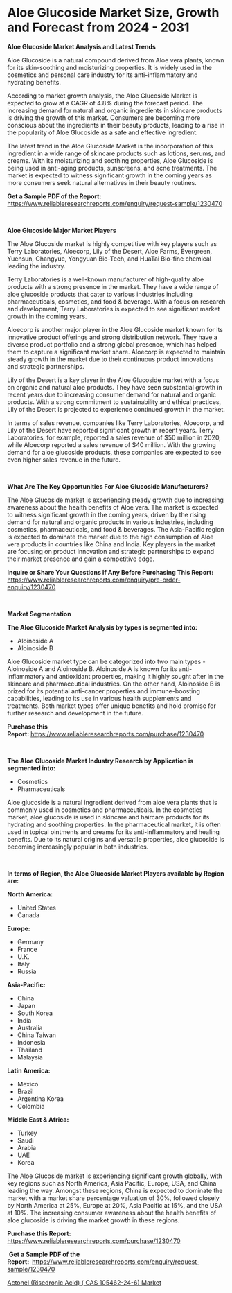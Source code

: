 <p><h1>Aloe Glucoside Market Size, Growth and Forecast from 2024 - 2031</h1></p><p><strong>Aloe Glucoside Market Analysis and Latest Trends</strong></p>
<p><p>Aloe Glucoside is a natural compound derived from Aloe vera plants, known for its skin-soothing and moisturizing properties. It is widely used in the cosmetics and personal care industry for its anti-inflammatory and hydrating benefits.</p><p>According to market growth analysis, the Aloe Glucoside Market is expected to grow at a CAGR of 4.8% during the forecast period. The increasing demand for natural and organic ingredients in skincare products is driving the growth of this market. Consumers are becoming more conscious about the ingredients in their beauty products, leading to a rise in the popularity of Aloe Glucoside as a safe and effective ingredient.</p><p>The latest trend in the Aloe Glucoside Market is the incorporation of this ingredient in a wide range of skincare products such as lotions, serums, and creams. With its moisturizing and soothing properties, Aloe Glucoside is being used in anti-aging products, sunscreens, and acne treatments. The market is expected to witness significant growth in the coming years as more consumers seek natural alternatives in their beauty routines.</p></p>
<p><strong>Get a Sample PDF of the Report:&nbsp;</strong> <a href="https://www.reliableresearchreports.com/enquiry/request-sample/1230470">https://www.reliableresearchreports.com/enquiry/request-sample/1230470</a></p>
<p>&nbsp;</p>
<p><strong>Aloe Glucoside Major Market Players</strong></p>
<p><p>The Aloe Glucoside market is highly competitive with key players such as Terry Laboratories, Aloecorp, Lily of the Desert, Aloe Farms, Evergreen, Yuensun, Changyue, Yongyuan Bio-Tech, and HuaTai Bio-fine chemical leading the industry. </p><p>Terry Laboratories is a well-known manufacturer of high-quality aloe products with a strong presence in the market. They have a wide range of aloe glucoside products that cater to various industries including pharmaceuticals, cosmetics, and food & beverage. With a focus on research and development, Terry Laboratories is expected to see significant market growth in the coming years.</p><p>Aloecorp is another major player in the Aloe Glucoside market known for its innovative product offerings and strong distribution network. They have a diverse product portfolio and a strong global presence, which has helped them to capture a significant market share. Aloecorp is expected to maintain steady growth in the market due to their continuous product innovations and strategic partnerships.</p><p>Lily of the Desert is a key player in the Aloe Glucoside market with a focus on organic and natural aloe products. They have seen substantial growth in recent years due to increasing consumer demand for natural and organic products. With a strong commitment to sustainability and ethical practices, Lily of the Desert is projected to experience continued growth in the market.</p><p>In terms of sales revenue, companies like Terry Laboratories, Aloecorp, and Lily of the Desert have reported significant growth in recent years. Terry Laboratories, for example, reported a sales revenue of $50 million in 2020, while Aloecorp reported a sales revenue of $40 million. With the growing demand for aloe glucoside products, these companies are expected to see even higher sales revenue in the future.</p></p>
<p>&nbsp;</p>
<p><strong>What Are The Key Opportunities For Aloe Glucoside Manufacturers?</strong></p>
<p><p>The Aloe Glucoside market is experiencing steady growth due to increasing awareness about the health benefits of Aloe vera. The market is expected to witness significant growth in the coming years, driven by the rising demand for natural and organic products in various industries, including cosmetics, pharmaceuticals, and food & beverages. The Asia-Pacific region is expected to dominate the market due to the high consumption of Aloe vera products in countries like China and India. Key players in the market are focusing on product innovation and strategic partnerships to expand their market presence and gain a competitive edge.</p></p>
<p><strong>Inquire or Share Your Questions If Any Before Purchasing This Report:</strong> <a href="https://www.reliableresearchreports.com/enquiry/pre-order-enquiry/1230470">https://www.reliableresearchreports.com/enquiry/pre-order-enquiry/1230470</a></p>
<p>&nbsp;</p>
<p><strong>Market Segmentation</strong></p>
<p><strong>The Aloe Glucoside Market Analysis by types is segmented into:</strong></p>
<p><ul><li>Aloinoside A</li><li>Aloinoside B</li></ul></p>
<p><p>Aloe Glucoside market type can be categorized into two main types - Aloinoside A and Aloinoside B. Aloinoside A is known for its anti-inflammatory and antioxidant properties, making it highly sought after in the skincare and pharmaceutical industries. On the other hand, Aloinoside B is prized for its potential anti-cancer properties and immune-boosting capabilities, leading to its use in various health supplements and treatments. Both market types offer unique benefits and hold promise for further research and development in the future.</p></p>
<p><strong>Purchase this Report:&nbsp;</strong><a href="https://www.reliableresearchreports.com/purchase/1230470">https://www.reliableresearchreports.com/purchase/1230470</a></p>
<p>&nbsp;</p>
<p><strong>The Aloe Glucoside Market Industry Research by Application is segmented into:</strong></p>
<p><ul><li>Cosmetics</li><li>Pharmaceuticals</li></ul></p>
<p><p>Aloe glucoside is a natural ingredient derived from aloe vera plants that is commonly used in cosmetics and pharmaceuticals. In the cosmetics market, aloe glucoside is used in skincare and haircare products for its hydrating and soothing properties. In the pharmaceutical market, it is often used in topical ointments and creams for its anti-inflammatory and healing benefits. Due to its natural origins and versatile properties, aloe glucoside is becoming increasingly popular in both industries.</p></p>
<p>&nbsp;</p>
<p><strong>In terms of Region, the Aloe Glucoside Market Players available by Region are:</strong></p>
<p>
    <p> <strong> North America: </strong>
        <ul>
            <li>United States</li>
            <li>Canada</li>
        </ul>
        </p> 
    <p> <strong> Europe: </strong>
        <ul>
            <li>Germany</li>
            <li>France</li>
            <li>U.K.</li>
            <li>Italy</li>
            <li>Russia</li>
        </ul>
        </p> 
    <p> <strong> Asia-Pacific: </strong>
        <ul>
            <li>China</li>
            <li>Japan</li>
            <li>South Korea</li>
            <li>India</li>
            <li>Australia</li>
            <li>China Taiwan</li>
            <li>Indonesia</li>
            <li>Thailand</li>
            <li>Malaysia</li>
        </ul>
        </p> 
    <p> <strong> Latin America: </strong>
        <ul>
            <li>Mexico</li>
            <li>Brazil</li>
            <li>Argentina Korea</li>
            <li>Colombia</li>
        </ul>
        </p> 
    <p> <strong> Middle East & Africa: </strong>
        <ul>
            <li>Turkey</li>
            <li>Saudi</li>
            <li>Arabia</li>
            <li>UAE</li>
            <li>Korea</li>
        </ul>
    </p>
    </p>
<p><p>The Aloe Glucoside market is experiencing significant growth globally, with key regions such as North America, Asia Pacific, Europe, USA, and China leading the way. Amongst these regions, China is expected to dominate the market with a market share percentage valuation of 30%, followed closely by North America at 25%, Europe at 20%, Asia Pacific at 15%, and the USA at 10%. The increasing consumer awareness about the health benefits of aloe glucoside is driving the market growth in these regions.</p></p>
<p><strong>Purchase this Report: </strong><a href="https://www.reliableresearchreports.com/purchase/1230470">https://www.reliableresearchreports.com/purchase/1230470</a></p>
<p>&nbsp;<strong>Get a Sample PDF of the Report:&nbsp;&nbsp;</strong><a href="https://www.reliableresearchreports.com/enquiry/request-sample/1230470">https://www.reliableresearchreports.com/enquiry/request-sample/1230470</a></p>
<p><strong></strong></p>
<p><p><a href="https://carnation-joke-41f.notion.site/Actonel-Risedronic-Acid-CAS-105462-24-6-Market-Growth-Market-Trends-COVID-19-Impact-and-Fore-d53761bc5f6441e4a369a198ea6f69d8">Actonel (Risedronic Acid) ( CAS 105462-24-6) Market</a></p></p>